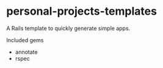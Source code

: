 # personal-projects-templates
A Rails template to quickly generate simple apps. 

Included gems

- annotate
- rspec
